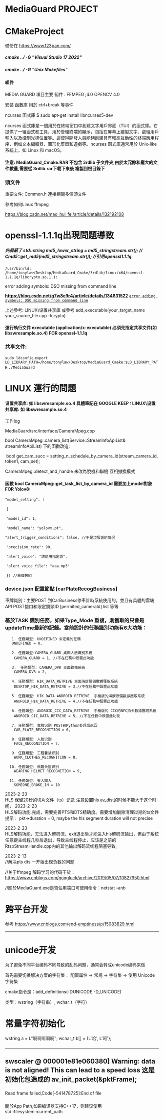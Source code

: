 ﻿# MediaGuard PROJECT

# CMakeProject

備份在 https://www.123pan.com/

##### cmake ../ -G "Visual Studio 17 2022"

##### cmake ../ -G "Unix Makefiles"

#### 組件

MEDIA GUARD 項目主要 組件 : FFMPEG ;4.0  OPENCV 4.0

安裝 函數庫 用於 ctrl+break 等事件

ncurses 函式庫 $ sudo apt-get install libncurses5-dev

ncurses 函式庫是一個用於在終端窗口中創建文字用戶界面（TUI）的函式庫。它提供了一組函式和工具，用於管理終端的顯示，包括在屏幕上繪製文字、處理用戶輸入以及控制光標位置等。這使得開發人員能夠創建具有較高互動性的終端應用程序，例如文本編輯器、圖形化菜單和遊戲等。ncurses 函式庫通常用於 Unix-like 系統上，如 Linux 和 macOS。

 

#### 注意: MediaGuard_Cmake.RAR 不包含 3rdlib 子文件夾,由於太冗餘和龐大的文件數量,需要從 3rdlib.rar下載下來後 複製到根目錄下

### 頭文件

重要文件: Common.h  連接相關多個頭文件

參考如何Linux ffmpeg

https://blog.csdn.net/mao_hui_fei/article/details/132192108

# openssl-1.1.1q出現問題導致 

##### 先屏蔽了 std::string md5_lower_string = md5_stringstream.str();  // Cmd5::get_md5(md5_stringstream.str());  //引用openssl1.1.1q

`/usr/bin/ld: /home/tonylaw/Desktop/MediaGuard_Cmake/3rdlib/linux/x64/openssl-1.1.1q/libcrypto.so.1.1:`

 error adding symbols: DSO missing from command line

**https://blog.csdn.net/q7w8e9r4/article/details/134631522**
<u>`error adding symbols: DSO missing from command line`</u>

上述參考: LINUX\设置共享库 或參考 add_executable(your_target_name your_source_file.cpp -lcrypto)

#### 運行執行文件 executable (application/x-executable) 必須先指定共享文件(如 libswresample.so.4) FOR openssl-1.1.1q 

### **共享文件:**
`sudo ldconfig`
`export LD_LIBRARY_PATH=/home/tonylaw/Desktop/MediaGuard_Cmake:$LD_LIBRARY_PATH`
`./MediaGuard`

# **LINUX 運行的問題**

#### 设置共享库: 如 libswresample.so.4  具體筆記在 GOOGLE KEEP : LINUX\设置共享库: 如 libswresample.so.4



 工作log 

MediaGuard/src/interface/CameraMpeg.cpp

bool CameraMpeg::camera_list(Service::StreamInfoApiList& streamInfoApiList)  下的函數改造:

​	bool get_cam_succ = setting_n_schedule_by_camera_id(stream_camera_id, token1, cam_set);



CameraMpeg::detect_and_handle 未改為脫機和聯機 互相撤換模式

#### 函數 bool CameraMpeg::get_task_list_by_camera_id 需要加上model對象 FOR Yolov8:

 `"model_setting": [`

​          `{`

​              `"model_id": 1,`

​              `"model_name": "yolovx.pt",`

​              `"alert_trigger_conditions": false, //不是垃圾袋的情況`

​              `"precision_rate": 90,`

​              `"alert_voice": "請使用指定袋",`

​              `"alert_voice_file": "aaa.mp3"`

​          `}] //單個數組`





### device.json 配置節點 [carPlateRecogBusiness]

車牌識別：主要POST 到CarBusiness停車計時系統使用的。並且有具體的雲端API POST接口和限定鏡頭ID [permited_cameraId] list 等等

### 基於TASK 識別任務，如果Type_Mode 重複，則獲取的只會是updateTime最新的記錄。當前設計的任務識別功能有6大功能：

       1. 任務類型: UNDEFINED 未定義的任務
       UNDEFINED = 0,
    
       2. 任務類型:CAMERA_GUARD 桌面人臉識別系統  
        CAMERA_GUARD = 1, //不在任務中設置此功能
    
       3.  任務類型: CAMERA_DVR 桌面錄像系統
        CAMERA_DVR = 2,
    
       4. 任務類型: HIK_DATA_RETRIVE 桌面海康設備數據獲取系統
        DESKTOP_HIK_DATA_RETRIVE = 3,//不在任務中設置此功能
    
       5. 任務類型: HIK_DATA_ANDROID_RETRIVE  手機版的海康設備數據獲取系統
        ANDROID_HIK_DATA_RETRIVE = 4,//不在任務中設置此功能
    
       6. 任務類型: ANDROID_CIC_DATA_RETRIVE  手機版的 CIC的NFC拍卡數據獲取系統
        ANDROID_CIC_DATA_RETRIVE = 5, //不在任務中設置此功能
    
       7. 任務類型: 车牌识别 POST到Python处理后返回
        CAR_PLATE_RECOGNITION = 6,
    
       8. 任務類型: 人脸识别
        FACE_RECOGNITION = 7,
    
       9. 任務類型: 工程着装识别
        WORK_CLOTHES_RECOGNITION = 8,
    
      10. 任務類型: 佩戴头盔识别
        WEARING_HELMET_RECOGNITION = 9,
    
      11. 任務類型: 有人闖入
        SOMEONE_BROKE_IN = 10

2023-2-23  
HLS 保留20秒的切片文件（ts）记录 注意设置hls av_dist的时候不能大于这个时间，
2023-2-23  
HLS解码功能,完成，需要完善PTS和DTS精确度。需要增加删除清理过期的ts文件  
提示： pkt->duration = 0, maybe the hls segment duration will not precise  

2023-2-23    
HLS解码功能，无法进入解码流，exit退出后才能进入hls解码流输出，但由于系统任意键主线程几秒后退出，导致主线程停止，应该是之前的RtspStreamHandle.cpp内的其他输出解码流线程阻塞导致。

2023-2-13  
//解决pts dts 一开始出现负数的问题  

//关于ffmpeg 解码学习的代码干货：  
https://www.cnblogs.com/gongluck/archive/2019/05/07/10827950.html  

//關於MediaGuard.exe是否佔用端口可使用命令：netstat -anb
####   

# 跨平台开发 
参考 https://www.cnblogs.com/end-emptiness/p/15083829.html

----------------------------------------------------------
# unicode开发
为了避免不同平台编码不同导致的乱码问题，通常会转成unicode编码来做

首先需要切换解决方案的字符集：
配置属性 -> 常规 -> 字符集 -> 使用 Unicode 字符集

cmake指令是：add_definitions(-DUNICODE -D_UNICODE)

类型：wstring（字符串）, wchar_t（字符）

# 常量字符初始化
wstring a = L"啊啊啊啊啊";
wchar_t b[] = {L'哈', L'呵'};  
###
----------------------------------------------------------  
swscaler @ 000001e81e060380] Warning: data is not aligned! This can lead to a speed loss  这是初始化包造成的 av_init_packet(&pktFrame);
----------------------------------------------------------  
###
Read frame failed,Code[-541478725]:End of file

###
關於App Path,如果编译器支持C++17，则建议使用std::filesystem::current_path